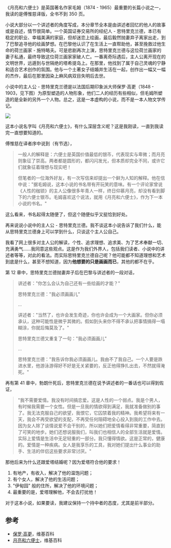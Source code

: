 《月亮和六便士》是英国著名作家毛姆（1874 - 1965）最重要的长篇小说之一，我读的是傅惟慈译版，全书不到 350 页。

小说大部分以一个讲述者的角度写成，本分章节全本是由讲述者回忆的他人的故事或是自述，情节很简单。一个英国证券交易所的经纪人 - 思特里克兰德，本已有稳定的职业、幸福美满的家庭，但却迷恋上绘画，最后毅然抛妻弃子离家出走，到了巴黎追寻他的绘画梦想。在巴黎他认识了在生活上一直帮助他，甚至挽救过他生命的荷兰画家 - 施特略夫。可是悲剧再次上演，思特里克兰德与这位荷兰画家的妻子私通，最终导致这位荷兰画家家破人亡。一番离奇际遇后，主人公离开现在的文明世界，远遁到与世隔绝的塔希提岛上。在那里，他找到了属于自己灵魂的宁静和适合艺术创作的氛围。他与一个土著女子结婚并生活在一起，创作出一幅又一幅的杰作，最后在那里因染上麻风病双目失明后去世。

小说中的主人公 - 思特里克兰德是以法国后期印象派大师保罗·高更（1848 - 1903，见下图）为原型塑造的人物形象，他们二人的经历有些相似，但毛姆所塑造的是全新的另外一个人物。总之，这是一本虚构的小说，而不是一本人物文学传记。

![](https://resource.ethsonliu.com/image/20200620_01.png)

这本小说名字叫《月亮和六便士》，有什么深层含义呢？这是我刚读，一直到我读完一直想要知道的。

傅惟慈在译者序中说到（有节选），

> 一般人的解释是：六便士是英国价值最低的银币，代表现实与卑微；而月亮则象征了崇高。两者都是圆形的，都闪闪发光，但本质却完全不同，或许它们就象征着理想与现实吧！
>
> 但笔者的一位海外好友，有一次写信来却提出一个鲜为人知的解释。他在信中说："据毛姆说，这本小说的书名带有开玩笑的意味。有一个评论家曾说《人性的枷锁》的主人公像很多年青人一样，终日仰慕月亮，却没有看到脚下的六便士银币。毛姆喜欢这个说法，就用《月亮和六便士》，作为下一本小说的书名。"

这么看来，书名起得太随便了，但这个随便似乎又挺恰到好处。

再来说说小说中的主人公 - 思特里克兰德。我不谈这本小说告诉了我们什么，能从思特里克兰德身上可以学到什么，只谈这个主人公自己。

我看了网上很多对主人公的解读，个性、追求理想、追求美、为了艺术奉献一切、充满勇气......我同意这些观点。这是作为我们外界人，包括我们读者、小说中的讲述者等等，对此的看法。而实际思特里克兰德自己呢？他可能都不知道理想和艺术到底是什么，甚至不想知道，因为**他想要的只是画画而已**，其他的都不在乎。

第 12 章中，思特里克兰德抛妻弃子后在巴黎与讲述者的一段对话，

> 讲述者："你怎么会认为自己还有一些绘画的才能？"
>
> 思特里克兰德："我必须画画儿"
>
> ...
>
> 讲述者："当然了，也许会发生奇迹，你也许会成为一个大画家。但你必须承认，这种可能性是微乎其微的。假如到头来你不得不承认把事情搞得一塌糊涂，你就后悔莫及了。"
>
> 思特里克兰德又重复了一句："我必须画画儿"
>
> ...
>
> 思特里克兰德："我告诉你我必须画画儿。我由不了我自己。一个人要是跌进水里，他游泳游得好不好是无关紧要的，反正他得挣扎出去，不然就得淹死。"

再有第 41 章中，勃朗什死后，思特里克兰德在说予讲述者的一番话也可以得到佐证，

> "我不需要爱情。我没有时间搞恋爱。这是人性的一个弱点。我是个男人，有时候我需要一个女性。但是一旦我的情欲得到满足，我就准备做别的事了。我无法克服自己的欲望，我恨它，它囚禁着我的精神。我希望将来有一天，我会不再受欲望的支配，不再受任何阻碍地全心投入到我的工作中去。因为女人除了谈情说爱不会干别的，所以她们把爱情看得非常重要，简直到了可笑的地步。她们还想说服我们，叫我们也相信人的全部生活就是爱情。实际上爱情是生活中无足轻重的一部分。我只懂得情欲。这是正常的，健康的。爱情是一种疾病。女人是我享乐的工具，我对她们提出什么事业的助手、生活的伴侣这些要求非常讨厌。"

那他后来为什么还跟爱塔结婚呢？因为爱塔符合他的要求！

1. 有地产，有收入，解决了他的温饱问题；
2. 有个女人，解决了他的生活问题；
3. "伊甸园" 般的住所，解决了他的环境问题；
4. 最重要的是，爱塔理解他，不会去打扰他！

对于这本小说，如果要读，我建议保持一个持中者的态度，尤其是前半部分。

## 参考

- [保罗·高更](https://zh.wikipedia.org/wiki/%E4%BF%9D%E7%BE%85%C2%B7%E9%AB%98%E6%9B%B4)，维基百科
- [月亮和六便士](https://zh.wikipedia.org/wiki/%E6%9C%88%E4%BA%AE%E5%92%8C%E5%85%AD%E4%BE%BF%E5%A3%AB)，维基百科

